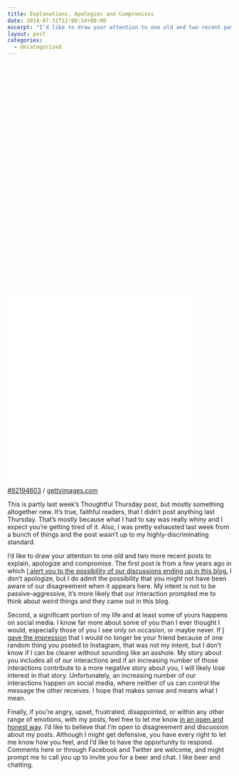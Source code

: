 ```yaml
---
title: Explanations, Apologies and Compromises
date: 2014-07-31T12:00:14+00:00
excerpt: "I'd like to draw your attention to one old and two recent posts to explain, apologize and compromise."
layout: post
categories:
  - Uncategorized
---
```

<div class="getty embed image alignright">
  <div style="padding:102.689487% 0 0 0">
    <iframe src="//embed.gettyimages.com/embed/92194603?et=YcF7WeGQRbdp3TpWl3FRXA&viewMoreLink=off&sig=UTo1rz3SuOV0JHXx9qwslNjMpbtoepHm47qsOCQ-IgQ=&caption=true" width="409" height="420" scrolling="no" frameborder="0"></iframe>
  </div>
  <p>
    <a href="http://www.gettyimages.com/detail/92194603" target="_blank" rel="noopener noreferrer">#92194603</a> /
    <a href="http://www.gettyimages.com" target="_blank" rel="noopener noreferrer">gettyimages.com</a>
  </p>
</div>

This is partly last week&#8217;s Thoughtful Thursday post, but mostly something altogether new. It&#8217;s true, faithful readers, that I didn&#8217;t post anything last Thursday. That&#8217;s mostly because what I had to say was really whiny and I expect you&#8217;re getting tired of it. Also, I was pretty exhausted last week from a bunch of things and the post wasn&#8217;t up to my highly-discriminating standard.

I&#8217;d like to draw your attention to one old and two more recent posts to explain, apologize and compromise. The first post is from a few years ago in which [I alert you to the possibility of our discussions ending up in this blog.](little-bit-housekeeping.html "A Little Bit of Housekeeping") I don&#8217;t apologize, but I do admit the possibility that you might not have been aware of our disagreement when it appears here. My intent is not to be passive-aggressive, it&#8217;s more likely that our interaction prompted me to think about weird things and they came out in this blog.

Second, a significant portion of my life and at least some of yours happens on social media. I know far more about some of you than I ever thought I would, especially those of you I see only on occasion, or maybe never. If [I gave the impression](http://craigmcn.ca/your-coherent-story.html "Your Coherent Story") that I would no longer be your friend because of one random thing you posted to Instagram, that was not my intent, but I don&#8217;t know if I can be clearer without sounding like an asshole. My story about you includes all of our interactions and if an increasing number of those interactions contribute to a more negative story about you, I will likely lose interest in that story. Unfortunately, an increasing number of our interactions happen on social media, where neither of us can control the message the other receives. I hope that makes sense and means what I mean.

Finally, if you&#8217;re angry, upset, frustrated, disappointed, or within any other range of emotions, with my posts, feel free to let me know [in an open and honest way](http://craigmcn.ca/communication-v-technology.html "Communication v. Technology"). I&#8217;d like to believe that I&#8217;m open to disagreement and discussion about my posts. Although I might get defensive, you have every right to let me know how you feel, and I&#8217;d like to have the opportunity to respond. Comments here or through Facebook and Twitter are welcome, and might prompt me to call you up to invite you for a beer and chat. I like beer and chatting.